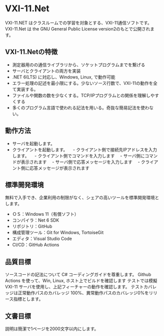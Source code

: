 # VXI-11.Net
VXI-11.NET はクラスルームでの学習を対象とする、VXI-11通信ソフトです。VXI-11.Net は the GNU General Public License version2のもとで公開されます。

## VXI-11.Netの特徴
- 測定器用のの通信ライブラリから、ソケットプログラムまでを繋げる
- サーバとクライアントの両方を実装
- .NET 6(LTS) に対応し、Windows, Linux, で動作可能
- エラー処理の記述を最小限にする。少ないソース行数で、VXI-11の動作を全て実装する。
- ファイルや関数の数を少なくする。TCP/IPプログラムとの関係を理解しやすくする
- 多くのプログラム言語で使われる記法を用いる。奇抜な簡易記法を使わない。

## 動作方法
- サーバを起動します。
- クライアントを起動します。
　- クライアント側で接続先IPアドレスを入力します。
　- クライアント側でコマンドを入力します
　- サーバ側にコマンドが表示されます
　- サーバ側で応答メッセージを入力します
　- クライアント側に応答メッセージが表示されます

## 標準開発環境
無料で入手でき、企業利用の制限がなく、シェアの高いツールを標準開発環境とします。
- ＯＳ：Windows 11（有償ソフト）
- コンパイラ：Net 6 SDK
- リポジトリ：GitHub
- 構成管理ツール：Git for Windows, TortoiseGit
- エディタ：Visual Studio Code
- CI/CD：GitHub Actions

## 品質目標
ソースコードの記法について C# コーディングガイドを尊重します。
Github Actions を使って、Win, Linux, ホスト上でビルドを確認します
テストでは模擬　VXI-11 サーバを使用し、上記フィーチャーの動作を確認します。
テストカバレッジは正常動作パスのカバレッジ 100%、異常動作パスのカバレッジ0%をリリース指標とします。

## 文書目標
説明は簡潔で1ページを2000文字以内にします。
